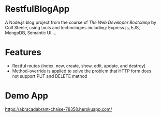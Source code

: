 # RestfulBlogApp
A Node.js blog project from the course of <em>The Web Developer Bootcamp</em> by Colt Steele, using tools and technologies including: Express.js, EJS, MongoDB, Semantic UI ...

# Features
* Restful routes (index, new, create, show, edit, update, and destroy)
* Method-override is applied to solve the problem that HTTP form does not support PUT and DELETE method

# Demo App
https://abracadabrant-chaise-78358.herokuapp.com/
